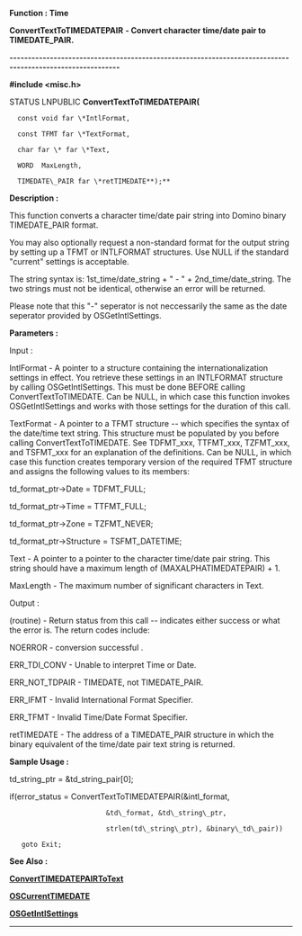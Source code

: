 




<!--
 /\* Font Definitions \*/
 @font-face
 {font-family:Courier;
 panose-1:2 7 4 9 2 2 5 2 4 4;}
@font-face
 {font-family:"Tms Rmn";
 panose-1:2 2 6 3 4 5 5 2 3 4;}
@font-face
 {font-family:Helv;
 panose-1:2 11 6 4 2 2 2 3 2 4;}
@font-face
 {font-family:"Cambria Math";
 panose-1:2 4 5 3 5 4 6 3 2 4;}
 /\* Style Definitions \*/
 p.MsoNormal, li.MsoNormal, div.MsoNormal
 {margin-top:0cm;
 margin-right:0cm;
 margin-bottom:8.0pt;
 margin-left:0cm;
 line-height:107%;
 font-size:11.0pt;
 font-family:"Calibri",sans-serif;}
.MsoChpDefault
 {font-size:11.0pt;}
.MsoPapDefault
 {margin-bottom:8.0pt;
 line-height:107%;}
 /\* Page Definitions \*/
 @page WordSection1
 {size:612.0pt 792.0pt;
 margin:72.0pt 72.0pt 72.0pt 72.0pt;}
div.WordSection1
 {page:WordSection1;}
-->




 


**Function : Time**



**ConvertTextToTIMEDATEPAIR** **- Convert
character time/date pair to TIMEDATE\_PAIR.**


**----------------------------------------------------------------------------------------------------------**



**#include <misc.h>**



STATUS
LNPUBLIC **ConvertTextToTIMEDATEPAIR(**  

      const void far \*IntlFormat,  

      const TFMT far \*TextFormat,  

      char far \* far \*Text,  

      WORD  MaxLength,  

      TIMEDATE\_PAIR far \*retTIMEDATE**);**



**Description :**



This
function converts a character time/date pair string into Domino binary
TIMEDATE\_PAIR format.   

  

You may also optionally request a non-standard format for the output string by
setting up a TFMT or INTLFORMAT structures.  Use NULL if the standard
"current" settings is acceptable.  

  

The string syntax is: 1st\_time/date\_string + " - " +
2nd\_time/date\_string.  The two strings must not be identical, otherwise an
error will be returned.  

  

Please note that this "-" seperator is not neccessarily the same as
the date seperator provided by OSGetIntlSettings.


 


**Parameters :**



Input :  

IntlFormat  -  A pointer to a structure containing the internationalization
settings in effect. You retrieve these settings in an INTLFORMAT structure by
calling OSGetIntlSettings.  This must be done BEFORE calling
ConvertTextToTIMEDATE.   Can be NULL, in which case this function invokes
OSGetIntlSettings and works with those settings for the duration of this call.  

  

TextFormat  -  A pointer to a TFMT structure -- which specifies the syntax of
the date/time text string.   This structure must be populated by you before
calling ConvertTextToTIMEDATE. See TDFMT\_xxx, TTFMT\_xxx, TZFMT\_xxx, and
TSFMT\_xxx for an explanation of the definitions.   Can be NULL, in which case
this function creates temporary version of the required TFMT structure and
assigns the following values to its members:   

  

td\_format\_ptr->Date = TDFMT\_FULL;  

td\_format\_ptr->Time = TTFMT\_FULL;  

td\_format\_ptr->Zone = TZFMT\_NEVER;  

td\_format\_ptr->Structure = TSFMT\_DATETIME;  

  

Text  -  A pointer to a pointer to the character time/date pair string. This
string should have a maximum length of (MAXALPHATIMEDATEPAIR) + 1.  

  

MaxLength  -  The maximum number of significant characters in Text.  

  




Output :  

(routine)  -  Return status from this call -- indicates either success or what
the error is. The return codes include:   

  

NOERROR - conversion successful .  

ERR\_TDI\_CONV - Unable to interpret Time or Date.  

ERR\_NOT\_TDPAIR - TIMEDATE, not TIMEDATE\_PAIR.  

ERR\_IFMT - Invalid International Format Specifier.  

ERR\_TFMT - Invalid Time/Date Format Specifier.  

  

  

retTIMEDATE  -  The address of a TIMEDATE\_PAIR structure in which the binary
equivalent of the time/date pair text string is returned.  

  




 **Sample Usage :**


  

   td\_string\_ptr = &td\_string\_pair[0];  

   if(error\_status = ConvertTextToTIMEDATEPAIR(&intl\_format,  

                            &td\_format, &td\_string\_ptr,  

                            strlen(td\_string\_ptr), &binary\_td\_pair))  

       goto Exit;  

  




 **See Also :**


**[ConvertTIMEDATEPAIRToText](ConvertTIMEDATEPAIRToText.md)**


**[OSCurrentTIMEDATE](OSCurrentTIMEDATE.md)**


**[OSGetIntlSettings](OSGetIntlSettings.md)**



----------------------------------------------------------------------------------------------------------


 





